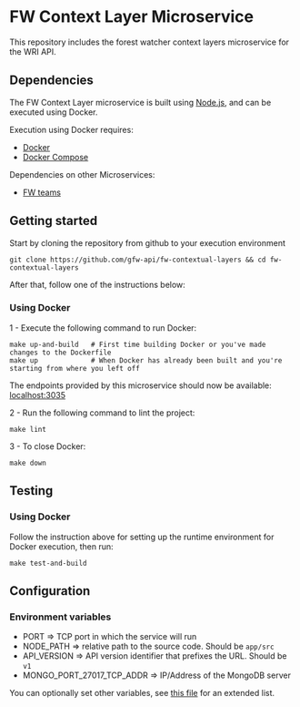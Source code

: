 # FW Context Layer Microservice

This repository includes the forest watcher context layers microservice for the WRI API.

## Dependencies

The FW Context Layer microservice is built using [Node.js](https://nodejs.org/en/), and can be executed using Docker.

Execution using Docker requires:
- [Docker](https://www.docker.com/)
- [Docker Compose](https://docs.docker.com/compose/)

Dependencies on other Microservices:
- [FW teams](https://github.com/gfw-api/fw-teams)

## Getting started

Start by cloning the repository from github to your execution environment

```
git clone https://github.com/gfw-api/fw-contextual-layers && cd fw-contextual-layers
```

After that, follow one of the instructions below:

### Using Docker

1 - Execute the following command to run Docker:

```shell
make up-and-build   # First time building Docker or you've made changes to the Dockerfile
make up             # When Docker has already been built and you're starting from where you left off
```

The endpoints provided by this microservice should now be available: [localhost:3035](http://localhost:3035)

2 - Run the following command to lint the project:

```shell
make lint
```

3 - To close Docker:

```shell
make down
```

## Testing

### Using Docker

Follow the instruction above for setting up the runtime environment for Docker execution, then run:
```shell
make test-and-build
```

## Configuration

### Environment variables

- PORT => TCP port in which the service will run
- NODE_PATH => relative path to the source code. Should be `app/src`
- API_VERSION => API version identifier that prefixes the URL. Should be `v1`
- MONGO_PORT_27017_TCP_ADDR => IP/Address of the MongoDB server

You can optionally set other variables, see [this file](config/custom-environment-variables.json) for an extended list.
